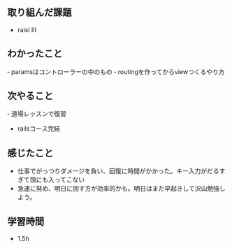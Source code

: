 ## 取り組んだ課題
- raisl Ⅲ

## わかったこと
‐ paramsはコントローラーの中のもの
‐ routingを作ってからviewつくるやり方

## 次やること
‐ 道場レッスンで復習
- railsコース完結

## 感じたこと
- 仕事でがっつりダメージを負い、回復に時間がかかった。キー入力がだるすぎて頭にも入ってこない
- 急速に努め、明日に回す方が効率的かも。明日はまた早起きして沢山勉強しよう。

## 学習時間
- 1.5h
